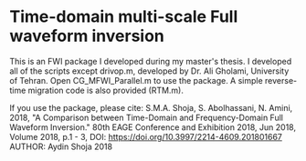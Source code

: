 # Time-domain multi-scale Full waveform inversion
This is an FWI package I developed during my master's thesis.
I developed all of the scripts except drivop.m, developed by Dr. Ali Gholami, University of Tehran.
Open CG_MFWI_Parallel.m to use the package.
A simple reverse-time migration code is also provided (RTM.m).

If you use the package, please cite:
S.M.A. Shoja, S. Abolhassani, N. Amini, 2018, "A Comparison between Time-Domain and Frequency-Domain Full Waveform Inversion." 80th EAGE Conference and Exhibition 2018, Jun 2018, Volume 2018, p.1 - 3, DOI: https://doi.org/10.3997/2214-4609.201801667 
AUTHOR: Aydin Shoja 2018
